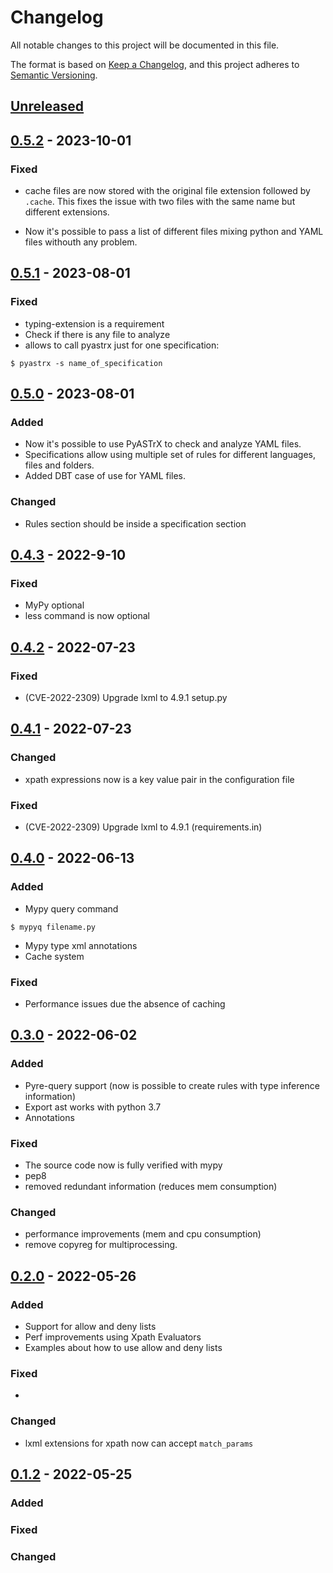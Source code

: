 # Changelog
All notable changes to this project will be documented in this file.

The format is based on [Keep a Changelog](https://keepachangelog.com/en/1.0.0/), and this project adheres to [Semantic Versioning](https://semver.org/spec/v2.0.0.html).


## [Unreleased]

## [0.5.2] - 2023-10-01


### Fixed

- cache files are now stored with the original file extension followed by `.cache`. This fixes the issue
with two files with the same name but different extensions.

- Now it's possible to pass a list of different files mixing python and YAML files withouth any problem.

## [0.5.1] - 2023-08-01

### Fixed

- typing-extension is a requirement
- Check if there is any file to analyze
- allows to call pyastrx just for one specification:
```
$ pyastrx -s name_of_specification
```

## [0.5.0] - 2023-08-01

### Added

- Now it's possible to use PyASTrX to check and analyze YAML files.
- Specifications allow using multiple set of rules for different languages, files and folders.
- Added DBT case of use for YAML files.

### Changed

- Rules section should be inside a specification section

## [0.4.3] - 2022-9-10

### Fixed

- MyPy optional
- less command is now optional

## [0.4.2] - 2022-07-23


### Fixed

- (CVE-2022-2309) Upgrade lxml to 4.9.1 setup.py


## [0.4.1] - 2022-07-23


### Changed

- xpath expressions now is a key value pair in the configuration file

### Fixed

- (CVE-2022-2309) Upgrade lxml to 4.9.1 (requirements.in)


## [0.4.0] - 2022-06-13

### Added

- Mypy query command

```
$ mypyq filename.py
```

- Mypy type xml annotations
- Cache system

### Fixed

- Performance issues due the absence of caching

## [0.3.0] - 2022-06-02

### Added

- Pyre-query support (now is possible to create rules with type inference information)
- Export ast works with python 3.7
- Annotations

### Fixed

- The source code now is fully verified with mypy
- pep8
- removed redundant information (reduces mem consumption)

### Changed

- performance improvements (mem and cpu consumption)
- remove copyreg for multiprocessing.


## [0.2.0] - 2022-05-26
### Added

- Support for allow and deny lists
- Perf improvements using Xpath Evaluators
- Examples about how to use allow and deny lists
### Fixed

-
### Changed

- lxml extensions for xpath now can accept `match_params`

## [0.1.2] - 2022-05-25
### Added


### Fixed


### Changed

[Unreleased]: https://github.com/pyastrx/pyastrx/compare/0.5.2...main
[0.5.2]: https://github.com/pyastrx/pyastrx/compare/0.5.2...0.5.1
[0.5.1]: https://github.com/pyastrx/pyastrx/compare/0.5.1...0.5.0
[0.5.0]: https://github.com/pyastrx/pyastrx/compare/0.5.0...0.4.3
[0.4.3]: https://github.com/pyastrx/pyastrx/compare/0.4.3...0.4.2
[0.4.2]: https://github.com/pyastrx/pyastrx/compare/0.4.2...0.4.1
[0.4.1]: https://github.com/pyastrx/pyastrx/compare/0.4.1...0.3.0
[0.4.0]: https://github.com/pyastrx/pyastrx/compare/0.3.0...0.2.0
[0.3.0]: https://github.com/pyastrx/pyastrx/compare/0.3.0...0.2.0
[0.2.0]: https://github.com/pyastrx/pyastrx/compare/0.2.0...0.1.2
[0.1.2]: https://github.com/pyastrx/pyastrx/compare/0.1.2...0.1.2
